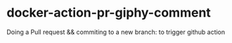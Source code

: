 
# docker-action-pr-giphy-comment
Doing a Pull request && commiting to a new branch: to trigger github action